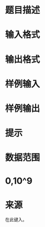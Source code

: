 

# 题目描述



# 输入格式



# 输出格式



# 样例输入



# 样例输出



# 提示



# 数据范围



# 0,10^9



# 来源


<p>
在此键入。
</p>

